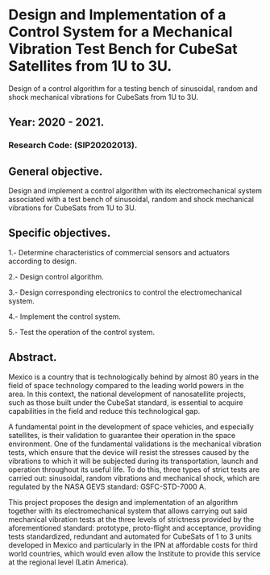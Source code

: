# Design and Implementation of a Control System for a Mechanical Vibration Test Bench for CubeSat Satellites from 1U to 3U.
Design of a control algorithm for a testing bench of sinusoidal, random and shock mechanical vibrations for CubeSats from 1U to 3U.

## Year: 2020 - 2021.

### Research Code: (SIP20202013).

## General objective.

Design and implement a control algorithm with its electromechanical system associated with a test bench of sinusoidal, random and shock mechanical vibrations for CubeSats from 1U to 3U.

## Specific objectives. 

1.- Determine characteristics of commercial sensors and actuators according to design.

2.- Design control algorithm.

3.- Design corresponding electronics to control the electromechanical system.

4.- Implement the control system.

5.- Test the operation of the control system.

## Abstract.

Mexico is a country that is technologically behind by almost 80 years in the field of space technology compared to the leading world powers in the area. In this context, the national development of nanosatellite projects, such as those built under the CubeSat standard, is essential to acquire capabilities in the field and reduce this technological gap.

A fundamental point in the development of space vehicles, and especially satellites, is their validation to guarantee their operation in the space environment. One of the fundamental validations is the mechanical vibration tests, which ensure that the device will resist the stresses caused by the vibrations to which it will be subjected during its transportation, launch and operation throughout its useful life. To do this, three types of strict tests are carried out: sinusoidal, random vibrations and mechanical shock, which are regulated by the NASA GEVS standard: GSFC-STD-7000 A.

This project proposes the design and implementation of an algorithm together with its electromechanical system that allows carrying out said mechanical vibration tests at the three levels of strictness provided by the aforementioned standard: prototype, proto-flight and acceptance, providing tests standardized, redundant and automated for CubeSats of 1 to 3 units developed in Mexico and particularly in the IPN at affordable costs for third world countries, which would even allow the Institute to provide this service at the regional level (Latin America).
